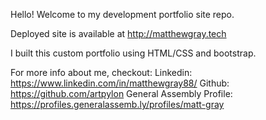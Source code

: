 Hello! Welcome to my development portfolio site repo.

Deployed site is available at http://matthewgray.tech

I built this custom portfolio using HTML/CSS and bootstrap.

For more info about me, checkout:
Linkedin:
https://www.linkedin.com/in/matthewgray88/
Github:
https://github.com/artpylon
General Assembly Profile:
https://profiles.generalassemb.ly/profiles/matt-gray
